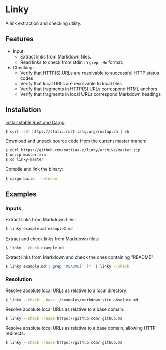 Linky
=====
A link extraction and checking utility.


Features
--------
* Input:
  * Extract links from Markdown files.
  * Read links to check from stdin in `grep -Hn` format.
* Checking:
  * Verify that HTTP(S) URLs are resolvable to successful HTTP status codes
  * Verify that local URLs are resolvable to local files
  * Verify that fragments in HTTP(S) URLs correspond HTML anchors
  * Verify that fragments in local URLs correspond Markdown headings



Installation
------------
[Install stable Rust and Cargo]:

```sh
$ curl -sSf https://static.rust-lang.org/rustup.sh | sh
```

Download and unpack source code from the current master branch:

```sh
$ curl https://github.com/mattias-p/linky/archive/master.zip
$ unzip master.zip
$ cd linky-master
```

Compile and link the binary:

```sh
$ cargo build --release
```

[Install stable Rust and Cargo]: http://doc.crates.io/


Examples
--------

### Inputs

Extract links from Markdown files:

```sh
$ linky example.md example2.md
```

Extract and check links from Markdown files:

```sh
$ linky --check example.md
```

Extract links from Markdown and check the ones containing "README":

```sh
$ linky example.md | grep 'README[^ ]*' | linky --check
```

### Resolution

Resolve absolute local URLs as relative to a local directory:

```sh
$ linky --check --base ./examples/markdown_site absolute.md
```

Resolve absolute local URLs as relative to a base domain:

```sh
$ linky --check --base https://github.com/ github.md
```

Resolve absolute local URLs as relative to a base domain, allowing HTTP redirects:

```sh
$ linky --check --base https://github.com/ github.md
```
